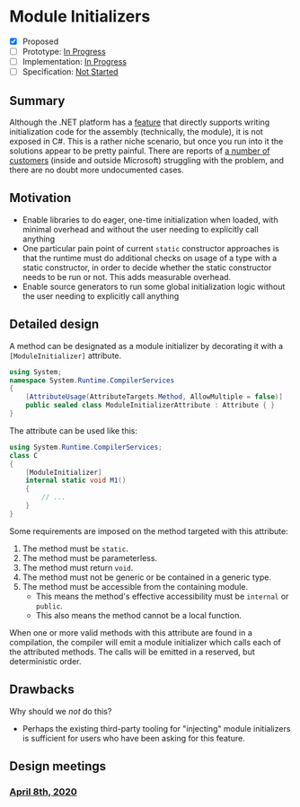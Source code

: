 # Module Initializers

* [x] Proposed
* [ ] Prototype: [In Progress](https://github.com/jnm2/roslyn/tree/module_initializer)
* [ ] Implementation: [In Progress](https://github.com/dotnet/roslyn/tree/features/module-initializers)
* [ ] Specification: [Not Started]()

## Summary
[summary]: #summary

Although the .NET platform has a [feature](https://github.com/dotnet/runtime/blob/master/docs/design/specs/Ecma-335-Augments.md#module-initializer) that directly supports writing initialization code for the assembly (technically, the module), it is not exposed in C#.  This is a rather niche scenario, but once you run into it the solutions appear to be pretty painful.  There are reports of [a number of customers](https://www.google.com/search?q=.net+module+constructor+c%23&oq=.net+module+constructor) (inside and outside Microsoft) struggling with the problem, and there are no doubt more undocumented cases.

## Motivation
[motivation]: #motivation

- Enable libraries to do eager, one-time initialization when loaded, with minimal overhead and without the user needing to explicitly call anything
- One particular pain point of current `static` constructor approaches is that the runtime must do additional checks on usage of a type with a static constructor, in order to decide whether the static constructor needs to be run or not. This adds measurable overhead.
- Enable source generators to run some global initialization logic without the user needing to explicitly call anything

## Detailed design
[design]: #detailed-design

A method can be designated as a module initializer by decorating it with a `[ModuleInitializer]` attribute.

```cs
using System;
namespace System.Runtime.CompilerServices
{
    [AttributeUsage(AttributeTargets.Method, AllowMultiple = false)]
    public sealed class ModuleInitializerAttribute : Attribute { }
}
```

The attribute can be used like this:

```cs
using System.Runtime.CompilerServices;
class C
{
    [ModuleInitializer]
    internal static void M1()
    {
        // ...
    }
}
```

Some requirements are imposed on the method targeted with this attribute:
1. The method must be `static`.
1. The method must be parameterless.
1. The method must return `void`.
1. The method must not be generic or be contained in a generic type.
1. The method must be accessible from the containing module.
    - This means the method's effective accessibility must be `internal` or `public`.
    - This also means the method cannot be a local function.
    
When one or more valid methods with this attribute are found in a compilation, the compiler will emit a module initializer which calls each of the attributed methods. The calls will be emitted in a reserved, but deterministic order.

## Drawbacks
[drawbacks]: #drawbacks

Why should we *not* do this?

- Perhaps the existing third-party tooling for "injecting" module initializers is sufficient for users who have been asking for this feature.

## Design meetings

### [April 8th, 2020](../../meetings/2020/LDM-2020-04-08.md#module-initializers)
